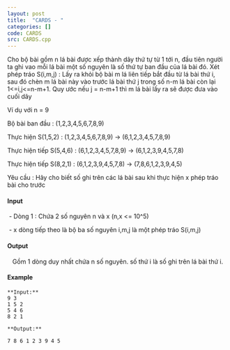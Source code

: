 ```yaml
---
layout: post
title:  "CARDS - "
categories: []
code: CARDS
src: CARDS.cpp
---
```




Cho bộ bài gồm n lá bài được xếp thành dãy thứ tự từ 1 tới n, đầu tiên người ta ghi vao mỗi lá bài một số nguyên là số thứ tự ban đầu của lá bài đó. Xét phép tráo S(i,m,j) : Lấy ra khỏi bộ bài m lá liên tiếp bắt đầu từ lá bài thứ i, sau đó chèn m lá bài này vào trước lá bài thứ j trong số n-m lá bài còn lại 1<=i,j<=n-m+1. Quy ước nếu j = n-m+1 thì m lá bài lấy ra sẽ được đưa vào cuối dãy

Ví dụ với n = 9

Bộ bài ban đầu : (1,2,3,4,5,6,7,8,9)

Thực hiện S(1,5,2) : (1,2,3,4,5,6,7,8,9) -> (6,1,2,3,4,5,7,8,9)

Thực hiện tiếp S(5,4,6) : (6,1,2,3,4,5,7,8,9) -> (6,1,2,3,9,4,5,7,8)

Thực hiện tiếp S(8,2,1) : (6,1,2,3,9,4,5,7,8) -> (7,8,6,1,2,3,9,4,5)

Yêu cầu : Hãy cho biết số ghi trên các lá bài sau khi thực hiện x phép tráo bài cho trước

#### Input

 - Dòng 1 : Chứa 2 số nguyên n và x (n,x <= 10^5)

 - x dòng tiếp theo là bộ ba số nguyên i,m,j là một phép tráo S(i,m,j)

#### Output

   Gồm 1 dòng duy nhất chứa n số nguyên. số thứ i là số ghi trên lá bài thứ i.

#### Example

```
**Input:**
9 3  
1 5 2  
5 4 6  
8 2 1  
  
**Output:**
  
7 8 6 1 2 3 9 4 5 
```

<!--more-->

